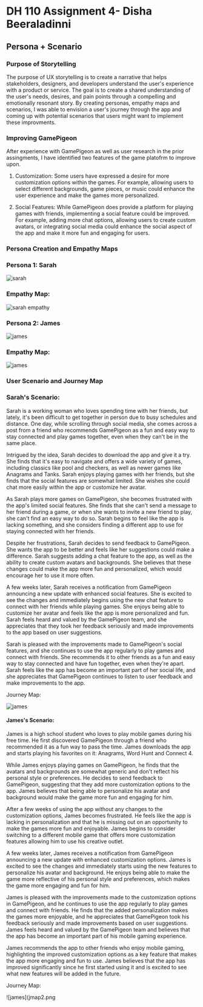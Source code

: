# DH 110 Assignment 4- Disha Beeraladinni

## Persona + Scenario

### Purpose of Storytelling

The purpose of UX storytelling is to create a narrative that helps stakeholders, designers, and developers understand the user's experience with a product or service. The goal is to create a shared understanding of the user's needs, desires, and pain points through a compelling and emotionally resonant story. By creating personas, empathy maps and scenarios, I was able to envision a user's journey through the app and coming up with potential scenarios that users might want to implement these improvments. 

### Improving GamePigeon

After experience with GamePigeon as well as user research in the prior assingments, I have identified two features of the game platofrm to improve upon.

1. Customization: Some users have expressed a desire for more customization options within the games. For example, allowing users to select different backgrounds, game pieces, or music could enhance the user experience and make the games more personalized.

2. Social Features: While GamePigeon does provide a platform for playing games with friends, implementing a social feature could be improved. For example, adding more chat options, allowing users to create custom avatars, or integrating social media could enhance the social aspect of the app and make it more fun and engaging for users.


### Persona Creation and Empathy Maps

### Persona 1: Sarah

![sarah](sarah.png)


### Empathy Map:

![sarah empathy](empathy1.png)


### Persona 2: James

![james](james.png)


### Empathy Map:

![james](empathyjames.png)

### User Scenario and Journey Map

### Sarah's Scenario:

Sarah is a working woman who loves spending time with her friends, but lately, it's been difficult to get together in person due to busy schedules and distance. One day, while scrolling through social media, she comes across a post from a friend who recommends GamePigeon as a fun and easy way to stay connected and play games together, even when they can't be in the same place.

Intrigued by the idea, Sarah decides to download the app and give it a try. She finds that it's easy to navigate and offers a wide variety of games, including classics like pool and checkers, as well as newer games like Anagrams and Tanks. Sarah enjoys playing games with her friends, but she finds that the social features are somewhat limited. She wishes she could chat more easily within the app or customize her avatar.

As Sarah plays more games on GamePigeon, she becomes frustrated with the app's limited social features. She finds that she can't send a message to her friend during a game, or when she wants to invite a new friend to play, she can't find an easy way to do so. Sarah begins to feel like the app is lacking something, and she considers finding a different app to use for staying connected with her friends.

Despite her frustrations, Sarah decides to send feedback to GamePigeon. She wants the app to be better and feels like her suggestions could make a difference. Sarah suggests adding a chat feature to the app, as well as the ability to create custom avatars and backgrounds. She believes that these changes could make the app more fun and personalized, which would encourage her to use it more often.

A few weeks later, Sarah receives a notification from GamePigeon announcing a new update with enhanced social features. She is excited to see the changes and immediately begins using the new chat feature to connect with her friends while playing games. She enjoys being able to customize her avatar and feels like the app is more personalized and fun. Sarah feels heard and valued by the GamePigeon team, and she appreciates that they took her feedback seriously and made improvements to the app based on user suggestions.

Sarah is pleased with the improvements made to GamePigeon's social features, and she continues to use the app regularly to play games and connect with friends. She recommends it to other friends as a fun and easy way to stay connected and have fun together, even when they're apart. Sarah feels like the app has become an important part of her social life, and she appreciates that GamePigeon continues to listen to user feedback and make improvements to the app.

Journey Map:

![james](jmap.png)


#### James's Scenario:

James is a high school student who loves to play mobile games during his free time. He first discovered GamePigeon through a friend who recommended it as a fun way to pass the time. James downloads the app and starts playing his favorites on it: Anagrams, Word Hunt and Connect 4.

While James enjoys playing games on GamePigeon, he finds that the avatars and backgrounds are somewhat generic and don't reflect his personal style or preferences. He decides to send feedback to GamePigeon, suggesting that they add more customization options to the app. James believes that being able to personalize his avatar and background would make the game more fun and engaging for him.

After a few weeks of using the app without any changes to the customization options, James becomes frustrated. He feels like the app is lacking in personalization and that he is missing out on an opportunity to make the games more fun and enjoyable. James begins to consider switching to a different mobile game that offers more customization features allowing him to use his creative outlet.

A few weeks later, James receives a notification from GamePigeon announcing a new update with enhanced customization options. James is excited to see the changes and immediately starts using the new features to personalize his avatar and background. He enjoys being able to make the game more reflective of his personal style and preferences, which makes the game more engaging and fun for him.

James is pleased with the improvements made to the customization options in GamePigeon, and he continues to use the app regularly to play games and connect with friends. He finds that the added personalization makes the games more enjoyable, and he appreciates that GamePigeon took his feedback seriously and made improvements based on user suggestions. James feels heard and valued by the GamePigeon team and believes that the app has become an important part of his mobile gaming experience.

James recommends the app to other friends who enjoy mobile gaming, highlighting the improved customization options as a key feature that makes the app more engaging and fun to use. James believes that the app has improved significantly since he first started using it and is excited to see what new features will be added in the future.

Journey Map:

![james](jmap2.png





